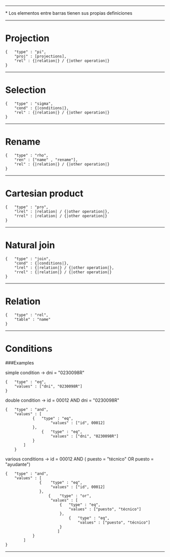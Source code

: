 

----------
<p>* Los elementos entre barras tienen sus propias definiciones</p>

----------



# Projection

    {   "type" : "pi",
        "proj" : [projections],
        "rel" : {|relation|} / {|other operation|}
    }


----------


# Selection

    {   "type" : "sigma",
        "cond" : {|conditions|},
        "rel" : {|relation|} / {|other operation|}
    }
    

----------


# Rename

    {   "type" : "rho",
        "ren" : ["name" , "rename"],
        "rel" : {|relation|} / {|other operation|}
    }

----------

# Cartesian product

    {   "type" : "pro",
        "lrel" : |relation| / {|other operation|},
        "rrel" : |relation| / {|other operation|}
    }


----------

# Natural join 

    {   "type" : "join",
        "cond" : {|conditions|},
        "lrel" : {|relation|} / {|other operation|},
        "rrel" : {|relation|} / {|other operation|}
    }
    


----------


# Relation

	{   "type" : "rel",
	    "table" : "name"
	}


----------


# Conditions

###Examples

simple condition -> dni = "0230098R"

	{   "type" : "eq",
	    "values" : ["dni", "0230098R"]
	}

double condition -> id = 00012 AND dni = "0230098R"
	
	{	"type" : "and",
		"values" : [ 
				{	"type" : "eq",
       					"values" : ["id", 00012]
				},
        			{	"type" : "eq",
        				"values" : ["dni", "0230098R"]
				}
			]
    	}


various conditions -> id = 00012 AND ( puesto = "técnico" OR puesto = "ayudante")

	{   "type" : "and",
	    "values" : [ 
			       {	"type" : "eq",
       					"values" : ["id", 00012]
			       },
        		       {	"type" : "or",
        				"values" : [
							{	"type" : "eq",
								"values" : ["puesto", "técnico"]
							},
					        	{	"type" : "eq",
					        		"values" : ["puesto", "técnico"]
							}
						   ]
				}
			]
    }

----------
